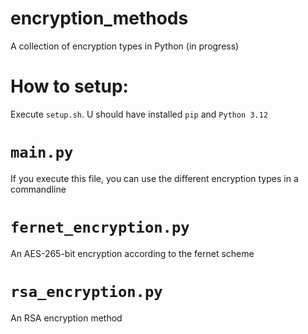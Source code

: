 # encryption_methods
A collection of encryption types in Python (in progress)

# How to setup:
Execute `setup.sh`. U should have installed `pip` and `Python 3.12`

# `main.py`
If you execute this file, you can use the different encryption types in a commandline

# `fernet_encryption.py`
An AES-265-bit encryption according to the fernet scheme

# `rsa_encryption.py`
An RSA encryption method
